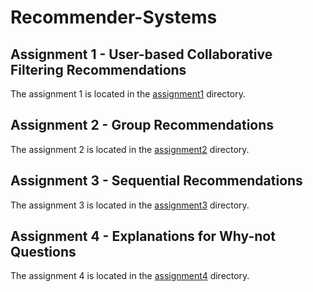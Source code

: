 # Recommender-Systems

## Assignment 1 - User-based Collaborative Filtering Recommendations

The assignment 1 is located in the [assignment1](assignment1) directory.

## Assignment 2 - Group Recommendations

The assignment 2 is located in the [assignment2](assignment2) directory.

## Assignment 3 - Sequential Recommendations

The assignment 3 is located in the [assignment3](assignment3) directory.

## Assignment 4 - Explanations for Why-not Questions

The assignment 4 is located in the [assignment4](assignment4) directory.
